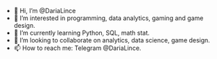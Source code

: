 - 👋 Hi, I’m @DariaLince
- 👀 I’m interested in programming, data analytics, gaming and game design.
- 🌱 I’m currently learning Python, SQL, math stat.
- 💞️ I’m looking to collaborate on analytics, data science, game design.
- 📫 How to reach me: Telegram @DariaLince.

<!---
DariaLince/DariaLince is a ✨ special ✨ repository because its `README.md` (this file) appears on your GitHub profile.
You can click the Preview link to take a look at your changes.
--->
